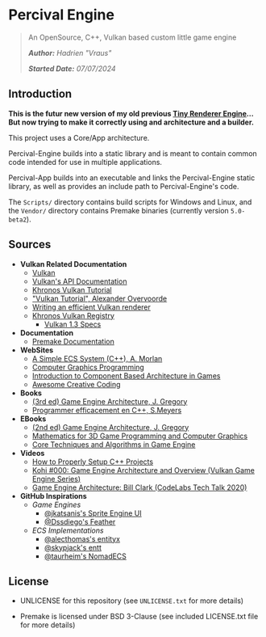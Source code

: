 # Percival Engine

> An OpenSource, C++, Vulkan based custom little game engine
>
> ***Author:** Hadrien "Vraus"*
>
> ***Started Date:** 07/07/2024*

## Introduction

**This is the futur new version of my old previous [Tiny Renderer Engine](https://github.com/vraus/testVulkan)... But now trying to make it correctly using and architecture and a builder.**

This project uses a Core/App architecture.

Percival-Engine builds into a static library and is meant to contain common code intended for use in multiple applications.

Percival-App builds into an executable and links the Percival-Engine static library, as well as provides an include path to Percival-Engine's code.

The `Scripts/` directory contains build scripts for Windows and Linux, and the `Vendor/` directory contains Premake binaries (currently version `5.0-beta2`).

## Sources

+ **Vulkan Related Documentation**
  + [Vulkan](https://www.vulkan.org)
  + [Vulkan's API Documentation](https://docs.vulkan.org/spec/latest/index.html)
  + [Khronos Vulkan Tutorial](https://docs.vulkan.org/tutorial/latest/00_Introduction.html)
  + ["Vulkan Tutorial", Alexander Overvoorde](https://vulkan-tutorial.com)
  + [Writing an efficient Vulkan renderer](https://zeux.io/2020/02/27/writing-an-efficient-vulkan-renderer/)
  + [Khronos Vulkan Registry](https://registry.khronos.org/vulkan/#apispecs)
    + [Vulkan 1.3 Specs](https://registry.khronos.org/vulkan/specs/1.3/html/index.html)
+ **Documentation**
  + [Premake Documentation](https://premake.github.io/docs/)
+ **WebSites**
  + [A Simple ECS System (C++), A. Morlan](https://austinmorlan.com/posts/entity_component_system/)
  + [Computer Graphics Programming](https://scratchapixel.com/index.html)
  + [Introduction to Component Based Architecture in Games](https://www.kodeco.com/2806-introduction-to-component-based-architecture-in-games)
  + [Awesome Creative Coding](https://project-awesome.org/terkelg/awesome-creative-coding)
+ **Books**
  + [(3rd ed) Game Engine Architecture, J. Gregory](Resources/game-engine-architecture-3rded.pdf)
  + [Programmer efficacement en C++, S.Meyers](https://www.dunod.com/sciences-techniques/programmer-efficacement-en-c-42-conseils-pour-mieux-maitriser-c-11-et-c-14)
+ **EBooks**
  + [(2nd ed) Game Engine Architecture, J. Gregory](https://archive.org/details/gameenginearchit0000greg_d9n5)
  + [Mathematics for 3D Game Programming and Computer Graphics](https://canvas.projekti.info/ebooks/Mathematics%20for%203D%20Game%20Programming%20and%20Computer%20Graphics,%20Third%20Edition.pdf)
  + [Core Techniques and Algorithms in Game Engine](https://theswissbay.ch/pdf/Gentoomen%20Library/Algorithms/Core%20Techniques%20and%20Algorithms%20in%20Game%20Programming.pdf)
+ **Videos**
  + [How to Properly Setup C++ Projects](https://www.youtube.com/watch?v=5glH8dGoeCA)
  + [Kohi #000: Game Engine Architecture and Overview (Vulkan Game Engine Series)](https://www.youtube.com/watch?v=teg23SJlyl8)
  + [Game Engine Architecture: Bill Clark (CodeLabs Tech Talk 2020)](https://www.youtube.com/watch?v=mUeNqLcx4eI)
+ **GitHub Inspirations**
  + *Game Engines*
    + [@jkatsanis's Sprite Engine UI](https://github.com/jkatsanis/SpriteEngineUI)
    + [@Dssdiego's Feather](https://github.com/Dssdiego/feather)
  + *ECS Implementations*
    + [@alecthomas's entityx](https://github.com/alecthomas/entityx)
    + [@skypjack's entt](https://github.com/skypjack/entt)
    + [@taurheim's NomadECS](https://github.com/taurheim/NomadECS)

## License

+ UNLICENSE for this repository (see `UNLICENSE.txt` for more details)

+ Premake is licensed under BSD 3-Clause (see included LICENSE.txt file for more details)
